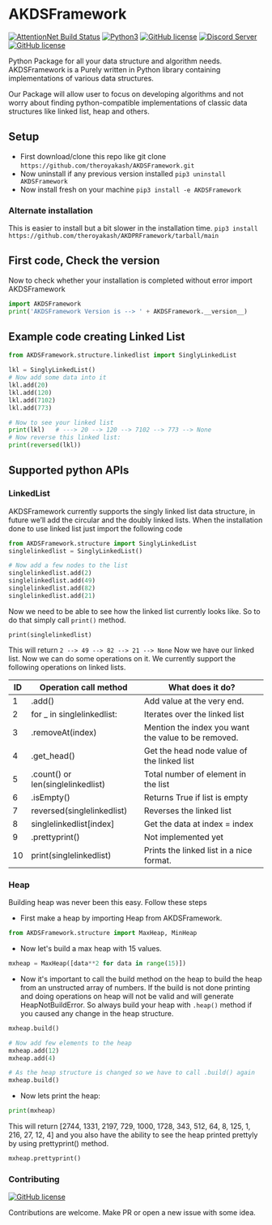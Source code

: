 # AKDSFramework
[![AttentionNet Build Status](https://github.com/theroyakash/AKDSFramework/workflows/AKDSFramework/badge.svg)](https://github.com/theroyakash/AKDSFramework/actions)
[![Python3](https://img.shields.io/badge/python-3.8-blue.svg)](https://github.com/theroyakash/reddit-api)
[![GitHub license](https://img.shields.io/badge/LICENSE-MIT-orange)](https://github.com/theroyakash/AKDSFramework/blob/master/LICENSE)
[![Discord Server](https://img.shields.io/badge/Support-theroyakash-red)](https://www.iamroyakash.com/contact)
[![GitHub license](https://img.shields.io/badge/Privacy-Policy-blue)](https://www.iamroyakash.com/privacy)

Python Package for all your data structure and algorithm needs.
AKDSFramework is a Purely written in Python library containing implementations 
of various data structures.

Our Package will allow user to focus on developing algorithms 
and not worry about finding python-compatible implementations of 
classic data structures like linked list, heap and others.

## Setup
- First download/clone this repo like git clone `https://github.com/theroyakash/AKDSFramework.git`
- Now uninstall if any previous version installed `pip3 uninstall AKDSFramework`
- Now install fresh on your machine `pip3 install -e AKDSFramework`

### Alternate installation
This is easier to install but a bit slower in the installation time.
`pip3 install https://github.com/theroyakash/AKDPRFramework/tarball/main`

## First code, Check the version
Now to check whether your installation is completed without error import AKDSFramework
```python
import AKDSFramework
print('AKDSFramework Version is --> ' + AKDSFramework.__version__)
```
## Example code creating Linked List
```python
from AKDSFramework.structure.linkedlist import SinglyLinkedList

lkl = SinglyLinkedList()
# Now add some data into it
lkl.add(20)
lkl.add(120)
lkl.add(7102)
lkl.add(773)

# Now to see your linked list
print(lkl)   # ---> 20 --> 120 --> 7102 --> 773 --> None
# Now reverse this linked list:
print(reversed(lkl))
```

## Supported python APIs
### LinkedList
AKDSFramework currently supports the singly linked list data structure, in future we’ll add the circular and the doubly linked lists. When the installation done to use linked list just import the following code

```python
from AKDSFramework.structure import SinglyLinkedList
singlelinkedlist = SinglyLinkedList()
```

```python
# Now add a few nodes to the list
singlelinkedlist.add(2)
singlelinkedlist.add(49)
singlelinkedlist.add(82)
singlelinkedlist.add(21)
```
Now we need to be able to see how the linked list currently looks like. So to do that simply call `print()` method.
```
print(singlelinkedlist)
```
This will return `2 --> 49 --> 82 --> 21 --> None`
Now we have our linked list. Now we can do some operations on it. We currently support the following operations on linked lists.

| ID | Operation call method             | What does it do?                                    |
|----|-----------------------------------|-----------------------------------------------------|
| 1  | .add()                            | Add value at the very end.                          |
| 2  | for _ in singlelinkedlist:        | Iterates over the linked list                       |
| 3  | .removeAt(index)                  | Mention the index you want the value to be removed. |
| 4  | .get_head()                       | Get the head node value of the linked list          |
| 5  | .count() or len(singlelinkedlist) | Total number of element in the list                 |
| 6  | .isEmpty()                        | Returns True if list is empty                       |
| 7  | reversed(singlelinkedlist)        | Reverses the linked list                            |
| 8  | singlelinkedlist[index]           | Get the data at index = index                       |
| 9  | .prettyprint()                    | Not implemented yet                                 |
| 10 | print(singlelinkedlist)           | Prints the linked list in a nice format.            |


### Heap
Building heap was never been this easy. Follow these steps
- First make a heap by importing Heap from AKDSFramework.
```python
from AKDSFramework.structure import MaxHeap, MinHeap
```
- Now let's build a max heap with 15 values.
```python
mxheap = MaxHeap([data**2 for data in range(15)])
```
- Now it's important to call the build method on the heap to build the heap from an unstructed array of numbers. If the build is not done printing and doing operations on heap will not be valid and will generate HeapNotBuildError. So always build your heap with `.heap()` method if you caused any change in the heap structure.
```python
mxheap.build()

# Now add few elements to the heap
mxheap.add(12)
mxheap.add(4)

# As the heap structure is changed so we have to call .build() again
mxheap.build()
```
- Now lets print the heap:
```py
print(mxheap)
```
This will return [2744, 1331, 2197, 729, 1000, 1728, 343, 512, 64, 8, 125, 1, 216, 27, 12, 4] and you also have the ability to see the heap printed prettyly by using prettyprint() method.

```py
mxheap.prettyprint()
```

### Contributing
[![GitHub license](https://img.shields.io/badge/CONTRIBUTING-Welcome-blue)](https://github.com/theroyakash/AKDSFramework/pulls)

Contributions are welcome. Make PR or open a new issue with some idea.